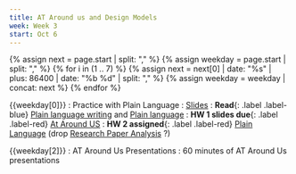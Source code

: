 ```yaml
---
title: AT Around us and Design Models
week: Week 3
start: Oct 6
---
```

{% assign next = page.start |  split: "," %}
{% assign weekday = page.start |  split: "," %}
{% for i in (1 .. 7) %}
   {% assign next = next[0] | date: "%s" | plus: 86400 | date: "%b %d" | split: "," %}
   {% assign weekday = weekday | concat: next %}
{% endfor %}

{{weekday[0]}}
: Practice with Plain Language 
  : [Slides](slides/plain-language.html) 
: **Read**{: .label .label-blue} [Plain language writing](https://www.forbes.com/sites/andrewpulrang/2020/10/22/plain-language-writing---an-essential-part-of-accessibility/) and [Plain language](https://pudding.cool/2022/02/plain/)
: **HW 1 slides due**{: .label .label-red} [At Around US](assignments/finding-accessibility.html)
: **HW 2 assigned**{: .label .label-red} [Plain Language](assignmens/plain-language.md)
(drop  [Research Paper Analysis](assignments/disabilityjustice.html) ?)


{{weekday[2]}}
: AT Around Us Presentations
  : 60 minutes of AT Around Us presentations

